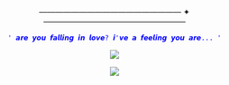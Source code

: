 #

<p align="center">
—————————————————— ✦ —————————————————— 
</p>


<p align="center">
<code style="color : blue">' 𝙖𝙧𝙚 𝙮𝙤𝙪 𝙛𝙖𝙡𝙡𝙞𝙣𝙜 𝙞𝙣 𝙡𝙤𝙫𝙚? 𝙞'𝙫𝙚 𝙖 𝙛𝙚𝙚𝙡𝙞𝙣𝙜 𝙮𝙤𝙪 𝙖𝙧𝙚... '</code>
</p>

<p align="center">
<img src="https://github.com/user-attachments/assets/4a7efbf2-4768-4ab4-800f-c6f23753a10b"/> 
</p>


<p align="center">
<img src="https://github.com/user-attachments/assets/8a0e81ae-4b75-43ae-84f9-7a908bb8d9b5"/> 
</p>

#

</p>

</p>
<!--

**mochitails/mochitails** is a ✨ _special_ ✨ repository because its `README.md` (this file) appears on your GitHub profile.


